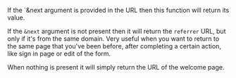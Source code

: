 If the `&next argument is provided in the URL then this function will return
its value.

If the `&next` argument is not present then it will return the `referrer` URL,
but only if it's from the same domain. Very useful when you want to return to
the same page that you've been before, after completing a certain action, like
sign in page or edit of the form.

When nothing is present it will simply return the URL of the welcome page.
